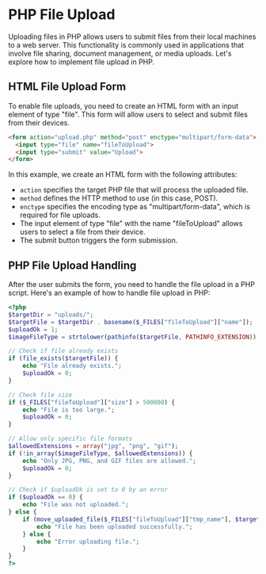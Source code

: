 # PHP File Upload

Uploading files in PHP allows users to submit files from their local machines to a web server. This functionality is commonly used in applications that involve file sharing, document management, or media uploads. Let's explore how to implement file upload in PHP.

## HTML File Upload Form

To enable file uploads, you need to create an HTML form with an input element of type "file". This form will allow users to select and submit files from their devices.

``````html
<form action="upload.php" method="post" enctype="multipart/form-data">
  <input type="file" name="fileToUpload">
  <input type="submit" value="Upload">
</form>
``````

In this example, we create an HTML form with the following attributes:
- `action` specifies the target PHP file that will process the uploaded file.
- `method` defines the HTTP method to use (in this case, POST).
- `enctype` specifies the encoding type as "multipart/form-data", which is required for file uploads.
- The input element of type "file" with the name "fileToUpload" allows users to select a file from their device.
- The submit button triggers the form submission.

## PHP File Upload Handling

After the user submits the form, you need to handle the file upload in a PHP script. Here's an example of how to handle file upload in PHP:

``````php
<?php
$targetDir = "uploads/";
$targetFile = $targetDir . basename($_FILES["fileToUpload"]["name"]);
$uploadOk = 1;
$imageFileType = strtolower(pathinfo($targetFile, PATHINFO_EXTENSION));

// Check if file already exists
if (file_exists($targetFile)) {
    echo "File already exists.";
    $uploadOk = 0;
}

// Check file size
if ($_FILES["fileToUpload"]["size"] > 500000) {
    echo "File is too large.";
    $uploadOk = 0;
}

// Allow only specific file formats
$allowedExtensions = array("jpg", "png", "gif");
if (!in_array($imageFileType, $allowedExtensions)) {
    echo "Only JPG, PNG, and GIF files are allowed.";
    $uploadOk = 0;
}

// Check if $uploadOk is set to 0 by an error
if ($uploadOk == 0) {
    echo "File was not uploaded.";
} else {
    if (move_uploaded_file($_FILES["fileToUpload"]["tmp_name"], $targetFile)) {
        echo "File has been uploaded successfully.";
    } else {
        echo "Error uploading file.";
    }
}
?>
``````

